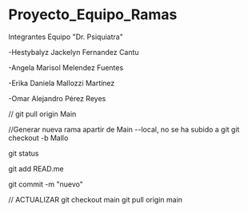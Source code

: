 # Proyecto_Equipo_Ramas

Integrantes Equipo "Dr. Psiquiatra"


  -Hestybalyz Jackelyn Fernandez Cantu
  
  -Angela Marisol Melendez Fuentes
  
  -Erika Daniela Mallozzi Martínez
  
  -Omar Alejandro Pérez Reyes






// 
  git pull origin Main

//Generar nueva rama apartir de Main  --local, no se ha subido a git
  git checkout -b Mallo

  git status

  git add READ.me

  git commit -m "nuevo"



// ACTUALIZAR 
  git checkout main
  git pull origin main
